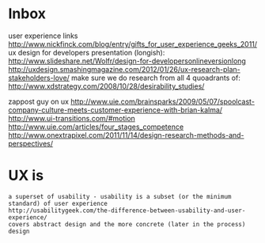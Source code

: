 # Inbox
user experience links http://www.nickfinck.com/blog/entry/gifts_for_user_experience_geeks_2011/
ux design for developers presentation (longish): http://www.slideshare.net/Wolfr/design-for-developersonlineversionlong
http://uxdesign.smashingmagazine.com/2012/01/26/ux-research-plan-stakeholders-love/
make sure we do research from all 4 quoadrants of: http://www.xdstrategy.com/2008/10/28/desirability_studies/

zappost guy on ux http://www.uie.com/brainsparks/2009/05/07/spoolcast-company-culture-meets-customer-experience-with-brian-kalma/
http://www.ui-transitions.com/#motion
http://www.uie.com/articles/four_stages_competence
http://www.onextrapixel.com/2011/11/14/design-research-methods-and-perspectives/

# UX is
	a superset of usability - usability is a subset (or the minimum standard) of user experience
	http://usabilitygeek.com/the-difference-between-usability-and-user-experience/
	covers abstract design and the more concrete (later in the process) design


